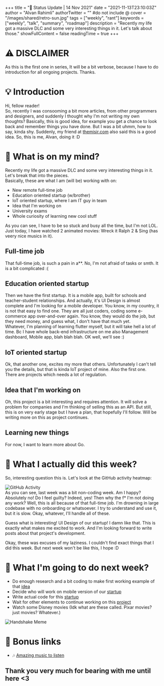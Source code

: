 +++
title = "🚀 Status Update | 14 Nov 2021"
date = "2021-11-13T23:10:03Z"
author = "Alvan Rahimli"
authorTwitter = "" #do not include @
cover = "/images/shared/retro-sun.jpg"
tags = ["weekly", "rant"]
keywords = ["weekly", "talk", "summary", "roadmap"]
description = "Recently my life got a massive DLC and some very interesting things in it. Let's talk about those."
showFullContent = false
readingTime = true
+++

# ⚠️ DISCLAIMER
As this is the first one in series, It will be a bit verbose, because I have to do introduction for all ongoing projects. Thanks.

# 💡 Introduction
Hi, fellow reader!  
So, recently I was consooming a bit more articles, from other programmers and designers, and suddenly I thought why I'm not writing my own thoughts? Basically, this is good idea, for example you get a chance to look back and remember things you have done. But I was a bit uhmm, how to say, kinda shy. Suddenly, my friend at [themisir.com](https://themisir.com) also said this is a good idea. So, this is me, Alvan, doing it :D

# 💭 What is on my mind?
Recently my life got a massive DLC and some very interesting things in it. Let's break that into the pieces.  
Basically, these are what I am (will be) working with on:  
- New remote full-time job
- Education oriented startup (w/brother)
- IoT oriented startup, where I am IT guy in team
- Idea that I'm working on
- University exams
- Whole curiosity of learning new cool stuff

As you can see, I have to be so stuck and busy all the time, but I'm not LOL. Just today, I have watched 2 animated movies: Wreck it Ralph 2 & Sing (has veery nice musics in it).  

## Full-time job
That full-time job, is such a pain in a**. No, I'm not afraid of tasks or smth. It is a bit complicated :(  

## Education oriented startup
Then we have the first startup. It is a mobile app, built for schools and teacher-student relationships. And actually, it's UI Design is almost complete and I'm looking for a mobile developer. You know, in my country, it is not that easy to find one. They are all just coders, coding some e-commerce app over-and-over again. You know, they would do the job, but they need money, and guess what, I don't have that much yet.  
Whatever, I'm planning of learning flutter myself, but it will take hell a lot of time. Bc I have whole back-end infrastructure on me also Management dashboard, Mobile app, blah blah blah. OK well, we'll see :)

## IoT oriented startup
Ok, that another one, excites my more that others. Unfortunately I can't tell you the details, but that is kinda IoT project of mine. Also the first one.  
There are projects which needs a lot of regulation.

## Idea that I'm working on
Oh, this project is a bit interesting and requires attention. It will solve a problem for companies and I'm thinking of selling this as an API. But still, this is on very early stage but I have a plan, that hopefully I'll follow. Will be writing more on this as project continues.

## Learning new things
For now, I want to learn more about Go.

# 👷 What I actually did this week?
So, interesting question this is. Let's look at the GitHub activity heatmap: 

![GitHub Activity](/images/status-update-1/github-activity-14-11-2021.png "Github Activity")
\
As you can see, last week was a bit non-coding week. Am I happy? Absolutely no! Do I feel guilty? Indeed, yes! Then why the f* I'm not doing any work? Well, this is all because of that full-time job. I'm drowning in large codebase with no onboarding or whatsoever. I try to understand and use it, but it is slow. Okay, whatever, I'll handle all of these.  

Guess what is interesting! UI Design of our startup! I damn like that. This is exactly what makes me excited to work. And I'm looking forward to write posts about that project's development.

Okay, these was excuses of my laziness. I couldn't find exact things that I did this week. But next week won't be like this, I hope :D

# 🎯 What I'm going to do next week?
- Do enough research and a bit coding to make first working example of that [idea](#idea-that-im-working-on)
- Decide who will work on mobile version of our [startup](#a-startup-project)
- Write actual code for this [startup](#a-startup-project)
- Wait for other elements to continue working on this [project](#another-startup)
- Watch some Disney movies (Idk what are these called. Pixar movies? just movies? Whatever.)

![Handshake Meme](/images/status-update-1/handshake-gym-programmer.jpg#center)

# 🎁 Bonus links
- 🎶 [Amazing music to listen](https://youtu.be/ZILsHowUjpQ)

## **Thank you very much for bearing with me until here <3**
